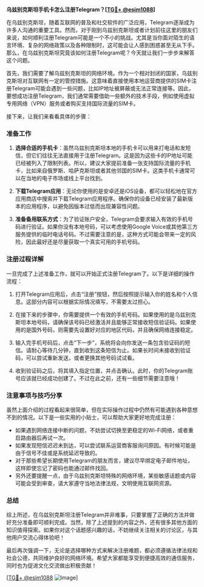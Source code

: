 **乌兹别克斯坦手机卡怎么注册Telegram？[[TG💪+ @esim1088](https://t.me/s/esim1088)]**

在乌兹别克斯坦，随着互联网的普及和社交软件的广泛应用，Telegram逐渐成为许多人沟通的重要工具。然而，对于刚到乌兹别克斯坦或者计划前往这里的朋友们来说，如何顺利注册Telegram可能是一个不小的挑战。尤其是当你面对陌生的语言环境、复杂的网络政策以及各种限制时，这可能会让人感到困惑甚至无从下手。那么，在乌兹别克斯坦究竟该如何注册Telegram呢？今天就让我们一步步来解答这个问题。

首先，我们需要了解乌兹别克斯坦的网络环境。作为一个相对封闭的国家，乌兹别克斯坦对互联网有一定的管控措施。这意味着直接使用本地运营商提供的SIM卡注册Telegram可能会遇到一些问题，比如IP地址被屏蔽或无法正常连接等。因此，要想成功注册Telegram，我们通常需要借助一些额外的技术手段，例如使用虚拟专用网络（VPN）服务或者购买支持国际流量的SIM卡。

接下来，让我们来看看具体的步骤：

### 准备工作

1. **选择合适的手机卡**：虽然乌兹别克斯坦本地的手机卡可以用来打电话和发短信，但它们往往无法直接用于注册Telegram。这是因为这些卡的IP地址可能已经被列入了限制列表。所以，建议大家提前准备一张支持国际流量的手机卡，比如来自俄罗斯、哈萨克斯坦或者其他邻国的SIM卡。这类手机卡通常可以在当地的电子市场或线上平台找到。

2. **下载Telegram应用**：无论你使用的是安卓还是iOS设备，都可以轻松地在官方应用商店中搜索并下载Telegram应用程序。确保你的设备已经安装了最新版本的应用程序，以避免因版本过低而出现兼容性问题。

3. **准备备用联系方式**：为了验证账户安全，Telegram会要求输入有效的手机号码进行验证。如果你没有本地号码，可以考虑使用Google Voice或其他第三方服务提供的临时电话号码。不过需要注意的是，这种方式可能会带来一定的风险，因此最好还是尽量获取一个真实可用的手机号码。

### 注册过程详解

一旦完成了上述准备工作，就可以开始正式注册Telegram了。以下是详细的操作流程：

1. 打开Telegram应用后，点击“注册”按钮，然后按照提示输入你的姓名和个人信息。这部分内容可以根据实际情况填写，不需要太过担心。

2. 在接下来的步骤中，你需要提供一个有效的手机号码。如果使用的是乌兹别克斯坦本地号码，请确保该号码已经激活并且能够正常接收短信验证码。如果使用的是国外号码，则需要先设置好对应的地区代码，并且确保网络连接稳定。

3. 输入完手机号码后，点击“下一步”，系统将会向你发送一条包含验证码的短信。请耐心等待几分钟，直到收到这条短信为止。如果长时间未接收到验证码，可以尝试重新发送，或者更换其他号码试试看。

4. 收到验证码之后，将其填入指定位置，并点击确认。此时，你的Telegram账号应该就已经成功创建了。不过在此之前，还有一些细节需要注意哦！

### 注意事项与技巧分享

虽然上面介绍的过程看起来很简单，但在实际操作过程中仍然有可能遇到各种意想不到的情况。以下是一些实用的小贴士，可以帮助大家更好地完成注册：

- 如果遇到网络连接中断的问题，不妨尝试切换至更稳定的Wi-Fi网络，或者重启路由器后再试一次。
- 如果发现短信迟迟未到达，可以尝试联系运营商客服询问原因。有时候可能是由于信号不佳或是系统延迟导致的。
- 对于那些希望长期使用Telegram的朋友而言，建议尽早绑定电子邮件地址，这样即使忘记了密码也能通过邮件找回。
- 另外还要提醒一点，由于乌兹别克斯坦特殊的网络环境，某些敏感话题或内容可能会受到审查，请大家遵守当地法律法规，文明使用互联网资源。

### 总结

综上所述，在乌兹别克斯坦注册Telegram并非难事，只要掌握了正确的方法并做好充分准备即可顺利完成。当然，除了上述提到的内容之外，还有很多其他方面的知识值得探索。如果你对这个话题感兴趣的话，不妨继续关注相关的讨论区，与其他用户交流心得体验吧！

最后再次强调一下，无论是选择哪种方式来解决注册难题，都必须遵循法律法规和社会公德，共同维护良好的网络环境。希望大家都能享受到便捷高效的通信服务，同时也为促进文化交流做出积极贡献！

[[TG💪+ @esim1088](https://t.me/s/esim1088) ![Image](https://i.postimg.cc/4NQfJmqS/Snipaste-2025-05-13-00-14-12.png)]